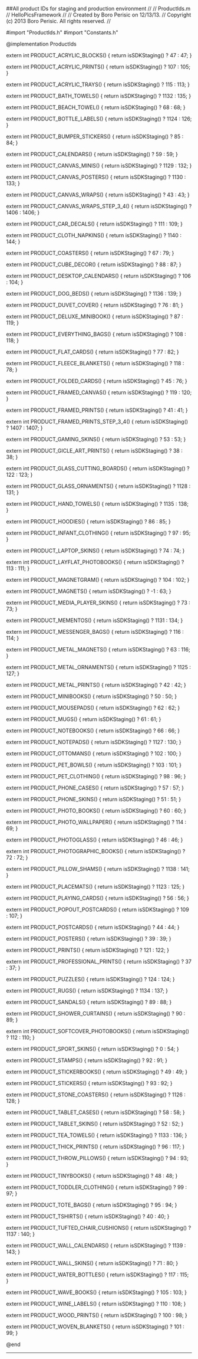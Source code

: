 ##All product IDs for staging and production environment
//
//  ProductIds.m
//  HelloPicsFramework
//
//  Created by Boro Perisic on 12/13/13.
//  Copyright (c) 2013 Boro Perisic. All rights reserved.
//

#import "ProductIds.h"
#import "Constants.h"

@implementation ProductIds

extern int PRODUCT_ACRYLIC_BLOCKS()
{
    return isSDKStaging() ? 47 : 47;
}

extern int PRODUCT_ACRYLIC_PRINTS()
{
    return isSDKStaging() ? 107 : 105;
}

extern int PRODUCT_ACRYLIC_TRAYS()
{
    return isSDKStaging() ? 115 : 113;
}

extern int PRODUCT_BATH_TOWELS()
{
    return isSDKStaging() ? 1132 : 135;
}

extern int PRODUCT_BEACH_TOWEL()
{
    return isSDKStaging() ? 68 : 68;
}

extern int PRODUCT_BOTTLE_LABELS()
{
    return  isSDKStaging() ? 1124 : 126;
}

extern int PRODUCT_BUMPER_STICKERS()
{
    return isSDKStaging() ? 85 : 84;
}

extern int PRODUCT_CALENDARS()
{
    return isSDKStaging() ? 59 : 59;
}

extern int PRODUCT_CANVAS_MINIS()
{
    return isSDKStaging() ? 1129 : 132;
}

extern int PRODUCT_CANVAS_POSTERS()
{
    return isSDKStaging() ? 1130 : 133;
}

extern int PRODUCT_CANVAS_WRAPS()
{
    return isSDKStaging() ? 43 : 43;
}

extern int PRODUCT_CANVAS_WRAPS_STEP_3_4()
{
    return isSDKStaging() ? 1406 : 1406;
}

extern int PRODUCT_CAR_DECALS()
{
    return isSDKStaging() ? 111 : 109;
}

extern int PRODUCT_CLOTH_NAPKINS()
{
    return isSDKStaging() ? 1140 : 144;
}

extern int PRODUCT_COASTERS()
{
    return isSDKStaging() ? 67 : 79;
}

extern int PRODUCT_CUBE_DECOR()
{
    return isSDKStaging() ? 88 : 87;
}

extern int PRODUCT_DESKTOP_CALENDARS()
{
    return isSDKStaging() ? 106 : 104;
}

extern int PRODUCT_DOG_BEDS()
{
    return isSDKStaging() ? 1136 : 139;
}

extern int PRODUCT_DUVET_COVER()
{
    return isSDKStaging() ? 76 : 81;
}

extern int PRODUCT_DELUXE_MINIBOOK()
{
    return isSDKStaging() ? 87 : 119;
}

extern int PRODUCT_EVERYTHING_BAGS()
{
    return isSDKStaging() ? 108 : 118;
}

extern int PRODUCT_FLAT_CARDS()
{
    return isSDKStaging() ? 77 : 82;
}

extern int PRODUCT_FLEECE_BLANKETS()
{
    return isSDKStaging() ? 118 : 78;
}

extern int PRODUCT_FOLDED_CARDS()
{
    return isSDKStaging() ? 45 : 76;
}

extern int PRODUCT_FRAMED_CANVAS()
{
    return isSDKStaging() ? 119 : 120;
}

extern int PRODUCT_FRAMED_PRINTS()
{
    return isSDKStaging() ? 41 : 41;
}

extern int PRODUCT_FRAMED_PRINTS_STEP_3_4()
{
    return isSDKStaging() ? 1407 : 1407;
}

extern int PRODUCT_GAMING_SKINS()
{
    return isSDKStaging() ? 53 : 53;
}

extern int PRODUCT_GICLE_ART_PRINTS()
{
    return isSDKStaging() ? 38 : 38;
}

extern int PRODUCT_GLASS_CUTTING_BOARDS()
{
    return isSDKStaging() ? 122 : 123;
}

extern int PRODUCT_GLASS_ORNAMENTS()
{
    return isSDKStaging() ? 1128 : 131;
}

extern int PRODUCT_HAND_TOWELS()
{
    return isSDKStaging() ? 1135 : 138;
}

extern int PRODUCT_HOODIES()
{
    return isSDKStaging() ? 86 : 85;
}

extern int PRODUCT_INFANT_CLOTHING()
{
    return isSDKStaging() ? 97 : 95;
}

extern int PRODUCT_LAPTOP_SKINS()
{
    return isSDKStaging() ? 74 : 74;
}

extern int PRODUCT_LAYFLAT_PHOTOBOOKS()
{
    return isSDKStaging() ? 113 : 111;
}

extern int PRODUCT_MAGNETGRAM()
{
    return isSDKStaging() ? 104 : 102;
}

extern int PRODUCT_MAGNETS()
{
    return isSDKStaging() ? -1 : 63;
}

extern int PRODUCT_MEDIA_PLAYER_SKINS()
{
    return isSDKStaging() ? 73 : 73;
}

extern int PRODUCT_MEMENTOS()
{
    return isSDKStaging() ? 1131 : 134;
}

extern int PRODUCT_MESSENGER_BAGS()
{
    return isSDKStaging() ? 116 : 114;
}

extern int PRODUCT_METAL_MAGNETS()
{
    return isSDKStaging() ? 63 : 116;
}

extern int PRODUCT_METAL_ORNAMENTS()
{
    return isSDKStaging() ? 1125 : 127;
}

extern int PRODUCT_METAL_PRINTS()
{
    return isSDKStaging() ? 42 : 42;
}

extern int PRODUCT_MINIBOOKS()
{
    return isSDKStaging() ? 50 : 50;
}

extern int PRODUCT_MOUSEPADS()
{
    return isSDKStaging() ? 62 : 62;
}

extern int PRODUCT_MUGS()
{
    return isSDKStaging() ? 61 : 61;
}

extern int PRODUCT_NOTEBOOKS()
{
    return isSDKStaging() ? 66 : 66;
}

extern int PRODUCT_NOTEPADS()
{
    return isSDKStaging() ? 1127 : 130;
}

extern int PRODUCT_OTTOMANS()
{
    return isSDKStaging() ? 102 : 100;
}

extern int PRODUCT_PET_BOWLS()
{
    return isSDKStaging() ? 103 : 101;
}

extern int PRODUCT_PET_CLOTHING()
{
    return isSDKStaging() ? 98 : 96;
}

extern int PRODUCT_PHONE_CASES()
{
    return isSDKStaging() ? 57 : 57;
}

extern int PRODUCT_PHONE_SKINS()
{
    return isSDKStaging() ? 51 : 51;
}

extern int PRODUCT_PHOTO_BOOKS()
{
    return isSDKStaging() ? 60 : 60;
}

extern int PRODUCT_PHOTO_WALLPAPER()
{
    return isSDKStaging() ? 114 : 69;
}

extern int PRODUCT_PHOTOGLASS()
{
    return isSDKStaging() ? 46 : 46;
}

extern int PRODUCT_PHOTOGRAPHIC_BOOKS()
{
    return isSDKStaging() ? 72 : 72;
}

extern int PRODUCT_PILLOW_SHAMS()
{
    return isSDKStaging() ? 1138 : 141;
}

extern int PRODUCT_PLACEMATS()
{
    return isSDKStaging() ? 1123 : 125;
}

extern int PRODUCT_PLAYING_CARDS()
{
    return isSDKStaging() ? 56 : 56;
}

extern int PRODUCT_POPOUT_POSTCARDS()
{
    return isSDKStaging() ? 109 : 107;
}

extern int PRODUCT_POSTCARDS()
{
    return isSDKStaging() ? 44 : 44;
}

extern int PRODUCT_POSTERS()
{
    return isSDKStaging() ? 39 : 39;
}

extern int PRODUCT_PRINTS()
{
    return isSDKStaging() ? 121 : 122;
}

extern int PRODUCT_PROFESSIONAL_PRINTS()
{
    return isSDKStaging() ? 37 : 37;
}

extern int PRODUCT_PUZZLES()
{
    return isSDKStaging() ? 124 : 124;
}

extern int PRODUCT_RUGS()
{
    return isSDKStaging() ? 1134 : 137;
}

extern int PRODUCT_SANDALS()
{
    return isSDKStaging() ? 89 : 88;
}

extern int PRODUCT_SHOWER_CURTAINS()
{
    return isSDKStaging() ? 90 : 89;
}

extern int PRODUCT_SOFTCOVER_PHOTOBOOKS()
{
    return isSDKStaging() ? 112 : 110;
}

extern int PRODUCT_SPORT_SKINS()
{
    return isSDKStaging() ? 0 : 54;
}

extern int PRODUCT_STAMPS()
{
    return isSDKStaging() ? 92 : 91;
}

extern int PRODUCT_STICKERBOOKS()
{
    return isSDKStaging() ? 49 : 49;
}

extern int PRODUCT_STICKERS()
{
    return isSDKStaging() ? 93 : 92;
}

extern int PRODUCT_STONE_COASTERS()
{
    return isSDKStaging() ? 1126 : 128;
}

extern int PRODUCT_TABLET_CASES()
{
    return isSDKStaging() ? 58 : 58;
}

extern int PRODUCT_TABLET_SKINS()
{
    return isSDKStaging() ? 52 : 52;
}

extern int PRODUCT_TEA_TOWELS()
{
    return isSDKStaging() ? 1133 : 136;
}

extern int PRODUCT_THICK_PRINTS()
{
    return isSDKStaging() ? 96 : 117;
}

extern int PRODUCT_THROW_PILLOWS()
{
    return isSDKStaging() ? 94 : 93;
}

extern int PRODUCT_TINYBOOKS()
{
    return isSDKStaging() ? 48 : 48;
}

extern int PRODUCT_TODDLER_CLOTHING()
{
    return isSDKStaging() ? 99 : 97;
}

extern int PRODUCT_TOTE_BAGS()
{
    return isSDKStaging() ? 95 : 94;
}

extern int PRODUCT_TSHIRTS()
{
    return isSDKStaging() ? 40 : 40;
}

extern int PRODUCT_TUFTED_CHAIR_CUSHIONS()
{
    return isSDKStaging() ? 1137 : 140;
}

extern int PRODUCT_WALL_CALENDARS()
{
    return isSDKStaging() ? 1139 : 143;
}

extern int PRODUCT_WALL_SKINS()
{
    return isSDKStaging() ? 71 : 80;
}

extern int PRODUCT_WATER_BOTTLES()
{
    return isSDKStaging() ? 117 : 115;
}

extern int PRODUCT_WAVE_BOOKS()
{
    return isSDKStaging() ? 105 : 103;
}

extern int PRODUCT_WINE_LABELS()
{
    return isSDKStaging() ? 110 : 108;
}

extern int PRODUCT_WOOD_PRINTS()
{
    return isSDKStaging() ? 100 : 98;
}

extern int PRODUCT_WOVEN_BLANKETS()
{
    return isSDKStaging() ? 101 : 99;
}

@end

---
